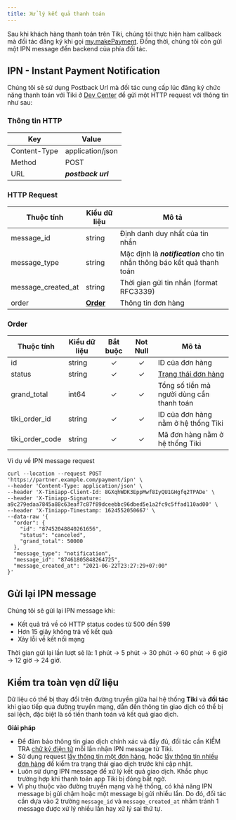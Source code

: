 ```yaml
---
title: Xử lý kết quả thanh toán
---
```


Sau khi khách hàng thanh toán trên Tiki, chúng tôi thực hiện hàm callback mà đối tác đăng ký khi gọi [my.makePayment](../../../api/open/make-payment.md).
Đồng thời, chúng tôi còn gửi một IPN message đến backend của phía đối tác.

## IPN - Instant Payment Notification

Chúng tôi sẽ sử dụng Postback Url mà đối tác cung cấp lúc đăng ký chức năng thanh toán với Tiki ở [Dev Center](https://developers.tiki.vn/apps) để gửi một HTTP request với thông tin như sau:

### Thông tin HTTP

| Key          | Value              |
| ------------ | ------------------ |
| Content-Type | application/json   |
| Method       | POST               |
| URL          | _**postback url**_ |

### HTTP Request

| Thuộc tính         | Kiểu dữ liệu        | Mô tả                                                                    |
| ------------------ | ------------------- | ------------------------------------------------------------------------ |
| message_id         | string              | Định danh duy nhất của tin nhắn                                          |
| message_type       | string              | Mặc định là _**notification**_ cho tin nhắn thông báo kết quả thanh toán |
| message_created_at | string              | Thời gian gửi tin nhắn (format RFC3339)                                  |
| order              | **[Order](#order)** | Thông tin đơn hàng                                                       |


### Order

| Thuộc tính      | Kiểu dữ liệu | Bắt buộc | Not Null | Mô tả                                     |
| --------------- | ------------ | :------: | :------: | ----------------------------------------- |
| id              | string       |    ✓     |    ✓     | ID của đơn hàng                           |
| status          | string       |    ✓     |    ✓     | [Trạng thái đơn hàng](order-status)       |
| grand_total     | int64        |    ✓     |    ✓     | Tổng số tiền mà người dùng cần thanh toán |
| tiki_order_id   | string       |    ✓     |    ✓     | ID của đơn hàng nằm ở hệ thống Tiki       |
| tiki_order_code | string       |    ✓     |    ✓     | Mã đơn hàng nằm ở hệ thống Tiki           |

Vi dụ về IPN message request

```
curl --location --request POST 'https://partner.example.com/payment/ipn' \
--header 'Content-Type: application/json' \
--header 'X-Tiniapp-Client-Id: 8GXqhWDK3EppMwf8IyQU1GHgfq2TPADe' \
--header 'X-Tiniapp-Signature: a9c279edaa7845a88c63eaf7c87f89dceebbc96dbed5e1a2fc9c5ffad110ad00' \
--header 'X-Tiniapp-Timestamp: 1624552050667' \
--data-raw '{
  "order": {
    "id": "87452048840261656",
    "status": "canceled",
    "grand_total": 50000
  },
  "message_type": "notification",
  "message_id": "87461805848264725",
  "message_created_at": "2021-06-22T23:27:29+07:00"
}'
```

## Gửi lại IPN message
Chúng tôi sẽ gửi lại IPN message khi:

+ Kết quả trả về có HTTP status codes từ 500 đến 599
+ Hơn 15 giây không trả về kết quả
+ Xảy lỗi về kết nối mạng

Thời gian gửi lại lần lượt sẽ là: 1 phút -> 5 phút -> 30 phút -> 60 phút -> 6 giờ -> 12 giờ -> 24 giờ.

## Kiểm tra toàn vẹn dữ liệu

Dữ liệu có thể bị thay đổi trên đường truyền giữa hai hệ thống **Tiki** và **đối tác** khi giao tiếp qua đường truyền mạng, dẫn đến thông tin giao dịch có thể bị sai lệch, đặc biệt là số tiền thanh toán và kết quả giao dịch.

**Giải pháp**

+ Để đảm bảo thông tin giao dịch chính xác và đầy đủ, đối tác cần KIỂM TRA [chữ ký điện tử](../calculate-signature.md) mỗi lần nhận IPN message từ Tiki.
+ Sử dụng request [lấy thông tin một đơn hàng](get-order), hoặc [lấy thông tin nhiều đơn hàng](list-orders) để kiểm tra trạng thái giao dịch trước khi cập nhật.
+ Luôn sử dụng IPN message để xử lý kết quả giao dịch. Khắc phục trường hợp khi thanh toán app Tiki bị đóng bất ngờ.
+ Vì phụ thuộc vào đường truyền mạng và hệ thống, có khả năng IPN message bị gửi chậm hoặc một message bị gửi nhiều lần. Do đó, đối tác cần dựa vào 2 trường `message_id` và `message_created_at` nhằm tránh 1 message được xử lý nhiều lần hay xử lý sai thứ tự.